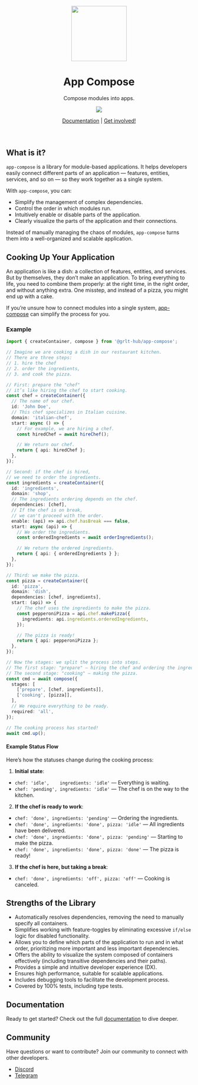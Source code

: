 <p align="center">
<a href="https://grlt-hub.github.io/app-compose/">
<img src="https://github.com/user-attachments/assets/b9f87cf8-5af1-410b-8125-28689e668d47" height="150">
</a>
</p>
<h1 align="center">
App Compose
</h1>
<p align="center">
Compose modules into apps.
<p>
<p align="center">
  <a href="https://www.npmjs.com/package/@grlt-hub/app-compose"><img src="https://img.shields.io/npm/v/@grlt-hub/app-compose?color=729B1B&label="></a>
<p>

<p align="center">
 <a href="https://grlt-hub.github.io/app-compose/">Documentation</a> | <a href="https://discord.gg/ajv8eHzm">Get involved!</a>
</p>

<h4 align="center">

</h4>
<br>

## What is it?

`app-compose` is a library for module-based applications.
It helps developers easily connect different parts of an application — features, entities, services, and so on — so they work together as a single system.

With `app-compose`, you can:

- Simplify the management of complex dependencies.
- Control the order in which modules run.
- Intuitively enable or disable parts of the application.
- Clearly visualize the parts of the application and their connections.

Instead of manually managing the chaos of modules, `app-compose` turns them into a well-organized and scalable application.

## Cooking Up Your Application

An application is like a dish: a collection of features, entities, and services. But by themselves, they don’t make an application.
To bring everything to life, you need to combine them properly: at the right time, in the right order, and without anything extra.
One misstep, and instead of a pizza, you might end up with a cake.

If you’re unsure how to connect modules into a single system, [app-compose](https://grlt-hub.github.io/app-compose/) can simplify the process for you.

### Example

```ts
import { createContainer, compose } from '@grlt-hub/app-compose';

// Imagine we are cooking a dish in our restaurant kitchen.
// There are three steps:
// 1. hire the chef
// 2. order the ingredients,
// 3. and cook the pizza.

// First: prepare the "chef"
// it’s like hiring the chef to start cooking.
const chef = createContainer({
  // The name of our chef.
  id: 'John Doe',
  // This chef specializes in Italian cuisine.
  domain: 'italian-chef',
  start: async () => {
    // For example, we are hiring a chef.
    const hiredChef = await hireChef();

    // We return our chef.
    return { api: hiredChef };
  },
});

// Second: if the chef is hired,
// we need to order the ingredients.
const ingredients = createContainer({
  id: 'ingredients',
  domain: 'shop',
  // The ingredients ordering depends on the chef.
  dependencies: [chef],
  // If the chef is on break,
  // we can't proceed with the order.
  enable: (api) => api.chef.hasBreak === false,
  start: async (api) => {
    // We order the ingredients.
    const orderedIngredients = await orderIngredients();

    // We return the ordered ingredients.
    return { api: { orderedIngredients } };
  },
});

// Third: we make the pizza.
const pizza = createContainer({
  id: 'pizza',
  domain: 'dish',
  dependencies: [chef, ingredients],
  start: (api) => {
    // The chef uses the ingredients to make the pizza.
    const pepperoniPizza = api.chef.makePizza({
      ingredients: api.ingredients.orderedIngredients,
    });

    // The pizza is ready!
    return { api: pepperoniPizza };
  },
});

// Now the stages: we split the process into steps.
// The first stage: "prepare" — hiring the chef and ordering the ingredients.
// The second stage: "cooking" — making the pizza.
const cmd = await compose({
  stages: [
    ['prepare', [chef, ingredients]],
    ['cooking', [pizza]],
  ],
  // We require everything to be ready.
  required: 'all',
});

// The cooking process has started!
await cmd.up();
```

#### Example Status Flow

Here’s how the statuses change during the cooking process:

1. **Initial state**:

- `chef: 'idle',    ingredients: 'idle'` — Everything is waiting.
- `chef: 'pending', ingredients: 'idle'` — The chef is on the way to the kitchen.

2. **If the chef is ready to work**:

- `chef: 'done', ingredients: 'pending'` — Ordering the ingredients.
- `chef: 'done', ingredients: 'done', pizza: 'idle'` — All ingredients have been delivered.
- `chef: 'done', ingredients: 'done', pizza: 'pending'` — Starting to make the pizza.
- `chef: 'done', ingredients: 'done', pizza: 'done'` — The pizza is ready!

3. **If the chef is here, but taking a break**:

- `chef: 'done', ingredients: 'off', pizza: 'off'` — Cooking is canceled.

## Strengths of the Library

- Automatically resolves dependencies, removing the need to manually specify all containers.
- Simplifies working with feature-toggles by eliminating excessive `if/else` logic for disabled functionality.
- Allows you to define which parts of the application to run and in what order, prioritizing more important and less important dependencies.
- Offers the ability to visualize the system composed of containers effectively (including transitive dependencies and their paths).
- Provides a simple and intuitive developer experience (DX).
- Ensures high performance, suitable for scalable applications.
- Includes debugging tools to facilitate the development process.
- Covered by 100% tests, including type tests.

## Documentation

Ready to get started? Check out the full [documentation](https://grlt-hub.github.io/app-compose/) to dive deeper.

## Community

Have questions or want to contribute? Join our community to connect with other developers.

- [Discord](https://discord.gg/ajv8eHzm)
- [Telegram](https://t.me/grlt_hub_app_compose)
